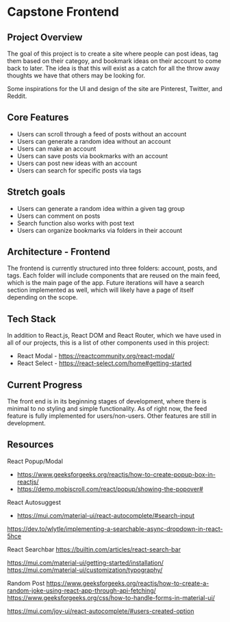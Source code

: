 # Capstone Frontend

## Project Overview

The goal of this project is to create a site where people can post ideas, tag them based on their categoy, and bookmark ideas on their account to come back to later. The idea is that this will exist as a catch for all the throw away thoughts we have that others may be looking for.

Some inspirations for the UI and design of the site are Pinterest, Twitter, and Reddit.

## Core Features

- Users can scroll through a feed of posts without an account
- Users can generate a random idea without an account
- Users can make an account
- Users can save posts via bookmarks with an account
- Users can post new ideas with an account
- Users can search for specific posts via tags

## Stretch goals

- Users can generate a random idea within a given tag group
- Users can comment on posts
- Search function also works with post text
- Users can organize bookmarks via folders in their account

## Architecture - Frontend

The frontend is currently structured into three folders: account, posts, and tags. Each folder will include components that are reused on the main feed, which is the main page of the app. Future iterations will have a search section implemented as well, which will likely have a page of itself depending on the scope.

## Tech Stack

In addition to React.js, React DOM and React Router, which we have used in all of our projects, this is a list of other components used in this project:

- React Modal - https://reactcommunity.org/react-modal/
- React Select - https://react-select.com/home#getting-started

## Current Progress

The front end is in its beginning stages of development, where there is minimal to no styling and simple functionality. As of right now, the feed feature is fully implemented for users/non-users. Other features are still in development.

## Resources

React Popup/Modal

- https://www.geeksforgeeks.org/reactjs/how-to-create-popup-box-in-reactjs/
- https://demo.mobiscroll.com/react/popup/showing-the-popover#

React Autosuggest

- https://mui.com/material-ui/react-autocomplete/#search-input

https://dev.to/wlytle/implementing-a-searchable-async-dropdown-in-react-5hce

React Searchbar
https://builtin.com/articles/react-search-bar

https://mui.com/material-ui/getting-started/installation/
https://mui.com/material-ui/customization/typography/

Random Post
https://www.geeksforgeeks.org/reactjs/how-to-create-a-random-joke-using-react-app-through-api-fetching/
https://www.geeksforgeeks.org/css/how-to-handle-forms-in-material-ui/

https://mui.com/joy-ui/react-autocomplete/#users-created-option
